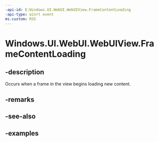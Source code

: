 ```yaml
---
-api-id: E:Windows.UI.WebUI.WebUIView.FrameContentLoading
-api-type: winrt event
ms.custom: RS5
---
```


<!-- Event syntax.
public event TypedEventHandler FrameContentLoading<IWebViewControl, WebViewControlContentLoadingEventArgs>
-->

# Windows.UI.WebUI.WebUIView.FrameContentLoading

## -description
Occurs when a frame in the view begins loading new content.

## -remarks

## -see-also

## -examples

